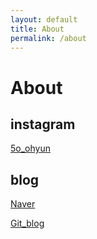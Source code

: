 ```yaml
---
layout: default
title: About
permalink: /about
---
```

# About

<h2> instagram </h2>

[5o_ohyun](https://www.instagram.com/5o_ohyun/?hl=ko)

<h2> blog </h2>

[Naver](https://blog.naver.com/leeso226)
  
[Git_blog](https://5ohyun.github.io)